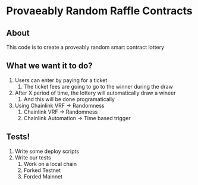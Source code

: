 # Provaeably Random Raffle Contracts

## About

This code is to create a proveably random smart contract lottery

## What we want it to do?

1. Users can enter by paying for a ticket
    1. The ticket fees are going to go to the winner during the draw
2. After X period of time, the lottery will automatically draw a wineer
    1. And this will be done programatically
3. Using Chainlink VRF -> Randomness
    1. Chainlink VRF -> Randomness
    2. Chainlink Automation -> Time based trigger

## Tests!

1. Write some deploy scripts
2. Write our tests
    1. Work on a local chain
    2. Forked Testnet
    3. Forded Mainnet